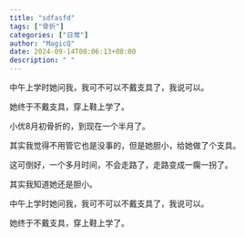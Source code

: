 ```yaml
---
title: "sdfasfd"
tags: ["骨折"]
categories: ["日常"]
author: "MagicQ"
date: 2024-09-14T00:06:13+08:00
description: " "
---
```


中午上学时她问我，我可不可以不戴支具了，我说可以。

她终于不戴支具，穿上鞋上学了。

小优8月初骨折的，到现在一个半月了。

其实我觉得不用管它也是没事的，但是她胆小，给她做了个支具。

这可倒好，一个多月时间，不会走路了，走路变成一瘸一拐了。

其实我知道她还是胆小。

中午上学时她问我，我可不可以不戴支具了，我说可以。

她终于不戴支具，穿上鞋上学了。
